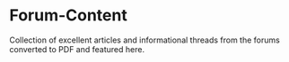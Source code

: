# Forum-Content
Collection of excellent articles and informational threads from the forums converted to PDF and featured here.
